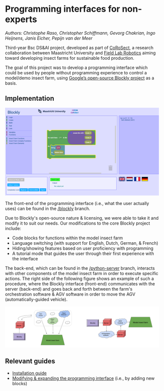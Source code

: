 # Programming interfaces for non-experts

*Authors: Christophe Raso, Christopher Schiffmann, Gevorg Chakrian, Ingo Heijnens, Janis Eicher, Pepijn van der Meer*

Third-year Bsc DS&AI project, developed as part of [CoRoSect](https://corosect.eu/), a research collaboration between Maastricht University and [Field Lab Robotics](https://www.fieldlabrobotics.com/) aiming toward developing insect farms for sustainable food production. 

The goal of this project was to develop a programming interface which could be used by people without programming experience to control a model/demo insect farm, using [Google’s open-source Blockly project](https://developers.google.com/blockly) as a basis.

## Implementation

![The front-end programming interface](./img/interface.png)

The front-end of the programming interface (i.e., what the user actually uses) can be found in the [/blockly](https://github.com/cjphs/DACS_3-1_9/tree/blockly) branch.

Due to Blockly's open-source nature & licensing, we were able to take it and modify it to suit our needs. Our modifications to the core Blockly project include:

- Code blocks for functions within the model insect farm
- Language switching (with support for English, Dutch, German, & French)
- Hiding/showing features based on user proficiency with programming
- A tutorial mode that guides the user through their first experience with the interface

The back-end, which can be found in the [/python-server](https://github.com/cjphs/DACS_3-1_9/tree/python-server) branch, interacts with other components of the model insect farm in order to execute specific actions. The right side of the following figure shows an example of such a procedure, where the Blockly interface (front-end) communicates with the server (back-end) and goes back and forth between the farm's orchestration software & AGV software in order to move the AGV (automatically-guided vehicle).

![](./img/interface_farm.png)

## Relevant guides

- [Installation guide](https://github.com/cjphs/DACS_3-1_9/blob/blockly_doc/guides/Installation%20guide.md)
- [Modifying & expanding the programming interface](https://github.com/cjphs/DACS_3-1_9/blob/blockly_doc/guides/Modification%20and%20expansion%20guide.md) (i.e., by adding new blocks)


